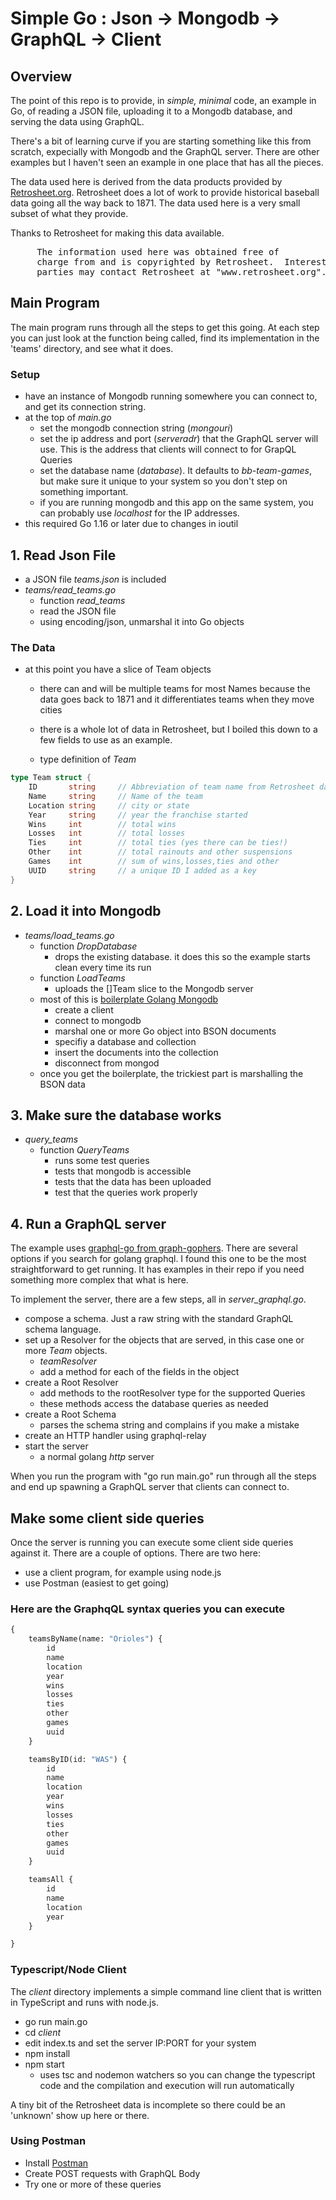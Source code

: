 # Simple Go : Json -> Mongodb -> GraphQL -> Client

## Overview

The point of this repo is to provide, in _simple, minimal_ code, an example in Go, of reading a JSON file, uploading it to a Mongodb database, and serving the data using GraphQL.

There's a bit of learning curve if you are starting something like this from scratch, expecially with Mongodb and the GraphQL server. There are other examples but I haven't seen an example in one place that has all the pieces.

The data used here is derived from the data products provided by [Retrosheet.org](retrosheet.org). Retrosheet does a lot of work to provide historical baseball data going all the way back to 1871. The data used here is a very small subset of what they provide.

Thanks to Retrosheet for making this data available.

<pre>
     The information used here was obtained free of
     charge from and is copyrighted by Retrosheet.  Interested
     parties may contact Retrosheet at "www.retrosheet.org". 
</pre>

## Main Program

The main program runs through all the steps to get this going. At each step you can just look at the function being called, find its implementation in the 'teams' directory, and see what it does.

### Setup

- have an instance of Mongodb running somewhere you can connect to, and get its connection string.
- at the top of _main.go_
  - set the mongodb connection string (_mongouri_)
  - set the ip address and port (_serveradr_) that the GraphQL server will use. This is the address that clients will connect to for GrapQL Queries
  - set the database name (_database_). It defaults to _bb-team-games_, but make sure it unique to your system so you don't step on something important.
  - if you are running mongodb and this app on the same system, you can probably use _localhost_ for the IP addresses.
- this required Go 1.16 or later due to changes in ioutil

## 1. Read Json File

- a JSON file _teams.json_ is included
- _teams/read_teams.go_
  - function _read_teams_
  - read the JSON file
  - using encoding/json, unmarshal it into Go objects

### The Data

- at this point you have a slice of Team objects

  - there can and will be multiple teams for most Names because the data goes back to 1871 and it differentiates teams when they move cities
  - there is a whole lot of data in Retrosheet, but I boiled this down to a few fields to use as an example.

  - type definition of _Team_

```Go
type Team struct {
	ID       string     // Abbreviation of team name from Retrosheet data
	Name     string     // Name of the team
	Location string     // city or state
	Year     string     // year the franchise started
	Wins     int        // total wins
	Losses   int        // total losses
	Ties     int        // total ties (yes there can be ties!)
	Other    int        // total rainouts and other suspensions
	Games    int        // sum of wins,losses,ties and other
	UUID     string     // a unique ID I added as a key
}
```

## 2. Load it into Mongodb

- _teams/load_teams.go_
  - function _DropDatabase_
    - drops the existing database. it does this so the example starts clean every time its run
  - function _LoadTeams_
    - uploads the []Team slice to the Mongodb server
  - most of this is [boilerplate Golang Mongodb](https://docs.mongodb.com/drivers/go/)
    - create a client
    - connect to mongodb
    - marshal one or more Go object into BSON documents
    - specifiy a database and collection
    - insert the documents into the collection
    - disconnect from mongod
  - once you get the boilerplate, the trickiest part is marshalling the BSON data

## 3. Make sure the database works

- _query_teams_
  - function _QueryTeams_
    - runs some test queries
    - tests that mongodb is accessible
    - tests that the data has been uploaded
    - test that the queries work properly

## 4. Run a GraphQL server

The example uses [graphql-go from graph-gophers](https://github.com/graph-gophers/graphql-go). There are several options if you search for golang graphql. I found this one to be the most straightforward to get running. It has examples in their repo if you need something more complex that what is here.

To implement the server, there are a few steps, all in _server_graphql.go_.

- compose a schema. Just a raw string with the standard GraphQL schema language.
- set up a Resolver for the objects that are served, in this case one or more _Team_ objects.
  - _teamResolver_
  - add a method for each of the fields in the object
- create a Root Resolver
  - add methods to the rootResolver type for the supported Queries
  - these methods access the database queries as needed
- create a Root Schema
  - parses the schema string and complains if you make a mistake
- create an HTTP handler using graphql-relay
- start the server
  - a normal golang _http_ server

When you run the program with "go run main.go" run through all the steps and end up spawning a GraphQL server that clients can connect to.

## Make some client side queries

Once the server is running you can execute some client side queries against it. There are a couple of options. There are two here:

- use a client program, for example using node.js
- use Postman (easiest to get going)

### Here are the GraphqQL syntax queries you can execute

```GraphQL
{
    teamsByName(name: "Orioles") {
        id
        name
        location
        year
        wins
        losses
        ties
        other
        games
        uuid
    }

    teamsByID(id: "WAS") {
        id
        name
        location
        year
        wins
        losses
        ties
        other
        games
        uuid
    }

    teamsAll {
        id
        name
        location
        year
    }

}
```

### Typescript/Node Client

The _client_ directory implements a simple command line client that is written in TypeScript and runs with node.js.

- go run main.go
- cd _client_
- edit index.ts and set the server IP:PORT for your system
- npm install
- npm start
  - uses tsc and nodemon watchers so you can change the typescript code and the compilation and execution will run automatically

A tiny bit of the Retrosheet data is incomplete so there could be an 'unknown' show up here or there.

### Using Postman

- Install [Postman](www.postman.com)
- Create POST requests with GraphQL Body
- Try one or more of these queries
